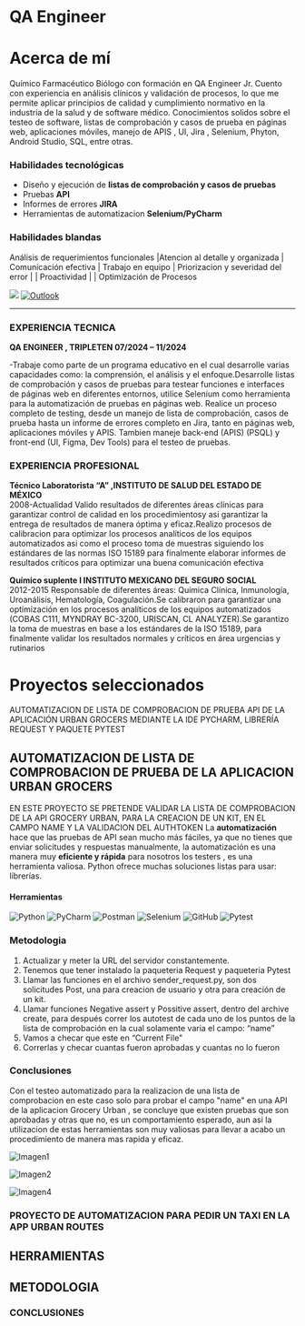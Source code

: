 # QA Engineer
# Acerca de mí

Químico Farmacéutico Biólogo con formación en QA Engineer Jr. Cuento con experiencia en análisis clínicos y validación de procesos, lo que me permite aplicar principios de calidad y cumplimiento normativo en la industria de la salud y de software médico. 
Conocimientos solidos sobre el testeo de software, listas de comprobación y casos de prueba en páginas web, aplicaciones móviles, manejo de APIS , UI, Jira , Selenium, Phyton, Android Studio, SQL, entre otras.

### Habilidades tecnológicas
- Diseño y ejecución de **listas de comprobación y casos de pruebas**
- Pruebas   **API**
- Informes de errores **JIRA**
- Herramientas de automatizacion **Selenium/PyCharm**

### Habilidades blandas
Análisis de requerimientos funcionales |Atencion al detalle y organizada  | Comunicación efectiva | Trabajo en equipo | Priorizacion y severidad del error |  | Proactividad |  | Optimización de Procesos

<!-- PARA HACER QUE EL LINK ABRA EN OTRA PESTAÑA
<a href="https://www.linkedin.com/in/www.linkedin.com/in/rosa-evelin-guzm%C3%A1n-valencia-735449333/" target="_blank">
  <img src="https://img.shields.io/badge/linkedin-%230077B5.svg?style=for-the-badge&logo=linkedin&logoColor=white" alt="LinkedIn">
</a>-->
[![](https://img.shields.io/badge/LinkedIn-0077B5?style=for-the-badge&logo=linkedin&logoColor=white)](https://www.linkedin.com/in/rosa-evelin-guzm%C3%A1n-valencia-735449333/
)
[![Outlook](https://img.shields.io/badge/Microsoft_Outlook-295F98?style=for-the-badge&logo=microsoft-outlook&logoColor=white)](rosag:evevale_@hotmail.com)

* * *

### EXPERIENCIA TECNICA

 **QA ENGINEER , TRIPLETEN   07/2024 – 11/2024**

-Trabaje como parte de un programa educativo en el cual desarrolle varias capacidades como: la comprensión, el análisis y el enfoque.Desarrolle listas de comprobación y casos de pruebas para testear funciones e interfaces de páginas web en diferentes entornos, utilice Selenium como herramienta para la automatización de pruebas en páginas web.
Realice un proceso completo de testing, desde un manejo de lista de comprobación, casos de prueba hasta un informe de errores completo en Jira, tanto en páginas web, aplicaciones móviles y APIS.
Tambien maneje back-end (APIS) (PSQL) y front-end (UI, Figma, Dev Tools) para el testeo de pruebas.

### EXPERIENCIA PROFESIONAL

**Técnico Laboratorista “A” ,INSTITUTO DE SALUD DEL ESTADO DE MÉXICO**             
2008-Actualidad
Valido resultados de diferentes áreas clínicas para garantizar control de calidad en los procedimientosy asi garantizar la entrega de resultados de manera óptima y eficaz.Realizo procesos de calibracion para optimizar los procesos analíticos de los equipos automatizados asi como el proceso toma de muestras siguiendo los estándares de las normas ISO 15189 para finalmente elaborar informes de resultados críticos para optimizar una buena comunicación efectiva

**Químico suplente  l  INSTITUTO MEXICANO DEL SEGURO SOCIAL**                                       
2012-2015
Responsable de diferentes áreas: Química Clínica, Inmunología, Uroanálisis, Hematología, Coagulación.Se calibraron para garantizar una optimización en los procesos analíticos de los equipos automatizados (COBAS C111, MYNDRAY BC-3200, URISCAN, CL ANALYZER).Se garantizo la toma de muestras en base a los estándares de la ISO 15189, para finalmente validar los resultados normales y críticos en área urgencias y rutinarios

# Proyectos seleccionados
AUTOMATIZACION DE LISTA DE COMPROBACION DE PRUEBA API DE LA APLICACIÓN URBAN GROCERS MEDIANTE LA IDE PYCHARM, LIBRERÍA REQUEST Y PAQUETE PYTEST

## AUTOMATIZACION DE LISTA DE COMPROBACION DE PRUEBA DE LA APLICACION URBAN GROCERS 
EN ESTE PROYECTO SE PRETENDE VALIDAR LA LISTA DE COMPROBACION DE LA API GROCERY URBAN, PARA LA CREACION DE UN KIT, EN EL CAMPO NAME Y LA VALIDACION DEL AUTHTOKEN
La **automatización** hace que las pruebas de API sean mucho más fáciles, ya que no tienes que enviar solicitudes y respuestas manualmente, la automatización es una manera muy **eficiente y rápida** para nosotros los testers , es una herramienta valiosa. Python ofrece muchas soluciones listas para usar: librerías.

#### Herramientas 
![Python](https://img.shields.io/badge/python-357ebd?style=for-the-badge&logo=python&logoColor=white)
![PyCharm](https://img.shields.io/badge/pycharm-143?style=for-the-badge&logo=pycharm&logoColor=black&color=black&labelColor=green)
![Postman](https://img.shields.io/badge/Postman-FF6C37?style=for-the-badge&logo=postman&logoColor=white)
![Selenium](https://img.shields.io/badge/-selenium-%43B02A?style=for-the-badge&logo=selenium&logoColor=white)
![GitHub](https://img.shields.io/badge/github-%23121011.svg?style=for-the-badge&logo=github&logoColor=white)
![Pytest](https://img.shields.io/badge/pytest-%23ffffff.svg?style=for-the-badge&logo=pytest&logoColor=2f9fe3)

### Metodologia
1.	Actualizar y meter la URL del servidor constantemente.
2.	Tenemos que tener instalado la paqueteria Request y paqueteria Pytest
3.	Llamar las funciones en el archivo sender_request.py, son dos solicitudes Post, una para creacion de usuario y otra para creación de un kit.
4.	Llamar funciones Negative assert y Possitive assert, dentro del archive create, para después correr los autotest de cada uno de los puntos de la lista de comprobación en la cual solamente varia el campo: “name”
5.	Vamos a checar que este en “Current File"
6.	Correrlas y checar cuantas fueron aprobadas y cuantas no lo fueron

### Conclusiones
Con el testeo automatizado para la realizacion de una lista de comprobacion en este caso solo para probar el campo "name" en una API de la aplicacion Grocery Urban , se concluye que existen pruebas que son aprobadas y otras que no, es un comportamiento esperado, aun asi la utilizacion de estas herramientas son muy valiosas para llevar a acabo un procedimiento de manera mas rapida y eficaz.



![Imagen1](https://github.com/user-attachments/assets/5631277d-9400-4072-9015-dd07ec07c0a4)


![Imagen2](https://github.com/user-attachments/assets/90f50dd1-3a1d-4e33-b08d-a40a89664a23)

![Imagen4](https://github.com/user-attachments/assets/418e17fb-ed37-492a-af3b-be5cdbfbc7fb)



### PROYECTO DE AUTOMATIZACION PARA PEDIR UN TAXI EN LA APP URBAN ROUTES

## HERRAMIENTAS


## METODOLOGIA

### CONCLUSIONES






